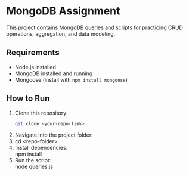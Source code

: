 # MongoDB Assignment

This project contains MongoDB queries and scripts for practicing CRUD operations, aggregation, and data modeling.

## Requirements
- Node.js installed
- MongoDB installed and running
- Mongoose (install with `npm install mongoose`)

## How to Run
1. Clone this repository:
   ```bash
   git clone <your-repo-link>
 2. Navigate into the project folder:  
 3. cd \<repo-folder\> 
 4. Install dependencies:  
  npm install  
 6. Run the script:  
  node queries.js  

